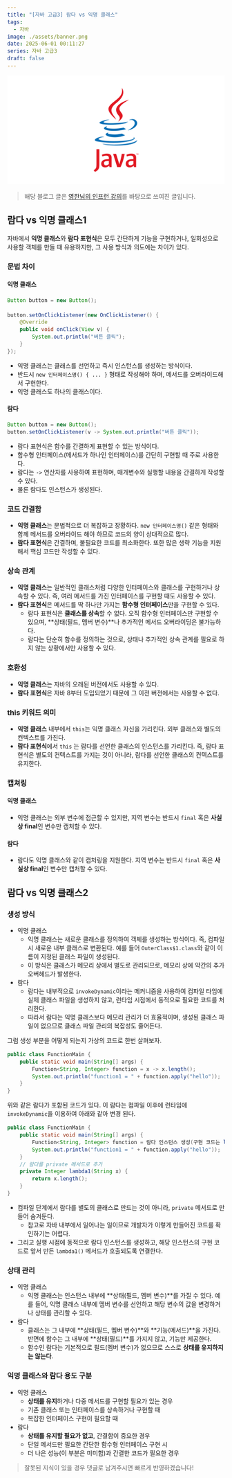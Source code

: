 ```yaml
---
title: "[자바 고급3] 람다 vs 익명 클래스"
tags:
  - 자바
image: ./assets/banner.png
date: 2025-06-01 00:11:27
series: 자바 고급3
draft: false
---
```


![배너 이미지](./assets/banner.png)

> 해당 블로그 글은 [영한님의 인프런 강의](https://inf.run/ZEStF)를 바탕으로 쓰여진 글입니다.

## 람다 vs 익명 클래스1

자바에서 **익명 클래스**와 **람다 표현식**은 모두 간단하게 기능을 구현하거나, 일회성으로 사용할 객체를 만들 때 유용하지만, 그 사용 방식과 의도에는 차이가 있다.

### 문법 차이

#### 익명 클래스

``` java
Button button = new Button();

button.setOnClickListener(new OnClickListener() {
    @Override
    public void onClick(View v) {
        System.out.println("버튼 클릭");
    }
});
```

- 익명 클래스는 클래스를 선언하고 즉시 인스턴스를 생성하는 방식이다.
- 반드시 `new 인터페이스명() { ... }` 형태로 작성해야 하며, 메서드를 오버라이드해서 구현한다.
- 익명 클래스도 하나의 클래스이다.

#### 람다

``` java
Button button = new Button();
button.setOnClickListener(v -> System.out.println("버튼 클릭"));
```

- 람다 표현식은 함수를 간결하게 표현할 수 있는 방식이다.
- 함수형 인터페이스(메서드가 하나인 인터페이스)를 간단히 구현할 때 주로 사용한다.
- 람다는 `->` 연산자를 사용하여 표현하며, 매개변수와 실행할 내용을 간결하게 작성할 수 있다.
- 물론 람다도 인스턴스가 생성된다.

### 코드 간결함

- **익명 클래스**는 문법적으로 더 복잡하고 장황하다. `new 인터페이스명()` 같은 형태와 함께 메서드를 오버라이드 해야 하므로 코드의 양이 상대적으로 많다.
- **람다 표현식**은 간결하며, 불필요한 코드를 최소화한다. 또한 많은 생략 기능을 지원해서 핵심 코드만 작성할 수 있다.

### 상속 관계

- **익명 클래스**는 일반적인 클래스처럼 다양한 인터페이스와 클래스를 구현하거나 상속할 수 있다. 즉, 여러 메서드를 가진 인터페이스를 구현할 때도 사용할 수 있다.
- **람다 표현식**은 메서드를 딱 하나만 가지는 **함수형 인터페이스**만을 구현할 수 있다.
    - 람다 표현식은 **클래스를 상속**할 수 없다. 오직 함수형 인터페이스만 구현할 수 있으며, **상태(필드, 멤버 변수)**나 추가적인 메서드 오버라이딩은 불가능하다.
    - 람다는 단순히 함수를 정의하는 것으로, 상태나 추가적인 상속 관계를 필요로 하지 않는 상황에서만 사용할 수 있다.

### 호환성

- **익명 클래스**는 자바의 오래된 버전에서도 사용할 수 있다.
- **람다 표현식**은 자바 8부터 도입되었기 때문에 그 이전 버전에서는 사용할 수 없다.

### this 키워드 의미

- **익명 클래스** 내부에서 `this`는 익명 클래스 자신을 가리킨다. 외부 클래스와 별도의 컨텍스트를 가진다.
- **람다 표현식**에서 `this` 는 람다를 선언한 클래스의 인스턴스를 가리킨다. 즉, 람다 표현식은 별도의 컨텍스트를 가지는 것이 아니라, 람다를 선언한 클래스의 컨텍스트를 유지한다.

### 캡쳐링

#### 익명 클래스

- 익명 클래스는 외부 변수에 접근할 수 있지만, 지역 변수는 반드시 `final` 혹은 **사실상 final**인 변수만 캡처할 수 있다.

#### 람다

- 람다도 익명 클래스와 같이 캡처링을 지원한다. 지역 변수는 반드시 `final` 혹은 **사실상 final**인 변수만 캡처할 수 있다.

## 람다 vs 익명 클래스2

### 생성 방식

- 익명 클래스
    - 익명 클래스는 새로운 클래스를 정의하여 객체를 생성하는 방식이다. 즉, 컴파일 시 새로운 내부 클래스로 변환된다. 예를 들어 `OuterClass$1.class`와 같이 이름이 지정된 클래스 파일이 생성된다.
    - 이 방식은 클래스가 메모리 상에서 별도로 관리되므로, 메모리 상에 약간의 추가 오버헤드가 발생한다.
- 람다
    - 람다는 내부적으로 `invokeDynamic`이라는 메커니즘을 사용하여 컴파일 타임에 실제 클래스 파일을 생성하지 않고, 런타임 시점에서 동적으로 필요한 코드를 처리한다.
    - 따라서 람다는 익명 클래스보다 메모리 관리가 더 효율적이며, 생성된 클래스 파일이 없으므로 클래스 파일 관리의 복잡성도 줄어든다.

그럼 생성 부분을 어떻게 되는지 가상의 코드로 한번 살펴보자.

``` java
public class FunctionMain {
    public static void main(String[] args) {
        Function<String, Integer> function = x -> x.length();
        System.out.println("function1 = " + function.apply("hello"));
    }
}
```

위와 같은 람다가 포함된 코드가 있다. 이 람다는 컴파일 이후에 런타임에 `invokeDynamic`을 이용하여 아래와 같아 변경 된다.

``` java
public class FunctionMain {
    public static void main(String[] args) {
        Function<String, Integer> function = 람다 인스턴스 생성(구현 코드는 lambda1() 연결)
        System.out.println("function1 = " + function.apply("hello"));
    }
    // 람다를 private 메서드로 추가
    private Integer lambda1(String x) {
        return x.length();
    }
}
```

- 컴파일 단계에서 람다를 별도의 클래스로 만드는 것이 아니라, `private` 메서드로 만들어 숨겨둔다.
    - 참고로 자바 내부에서 일어나는 일이므로 개발자가 이렇게 만들어진 코드를 확인하기는 어렵다.
- 그리고 실행 시점에 동적으로 람다 인스턴스를 생성하고, 해당 인스턴스의 구현 코드로 앞서 만든 `lambda1()` 메서드가 호출되도록 연결한다.

### 상태 관리

- 익명 클래스
    - 익명 클래스는 인스턴스 내부에 **상태(필드, 멤버 변수)**를 가질 수 있다. 예를 들어, 익명 클래스 내부에 멤버 변수를 선언하고 해당 변수의 값을 변경하거나 상태를 관리할 수 있다.
- 람다
    - 클래스는 그 내부에 **상태(필드, 멤버 변수)**와 **기능(메서드)**을 가진다. 반면에 함수는 그 내부에 **상태(필드)**를 가지지 않고, 기능만 제공한다.
    - 함수인 람다는 기본적으로 필드(멤버 변수)가 없으므로 스스로 **상태를 유지하지는 않는다**.

### 익명 클래스와 람다 용도 구분

- 익명 클래스
    - **상태를 유지**하거나 다중 메서드를 구현할 필요가 있는 경우
    - 기존 클래스 또는 인터페이스를 상속하거나 구현할 때
    - 복잡한 인터페이스 구현이 필요할 때
- 람다
    - **상태를 유지할 필요가 없고**, 간결함이 중요한 경우
    - 단일 메서드만 필요한 간단한 함수형 인터페이스 구현 시
    - 더 나은 성능(이 부분은 미미함)과 간결한 코드가 필요한 경우

> 잘못된 지식이 있을 경우 댓글로 남겨주시면 빠르게 반영하겠습니다!
